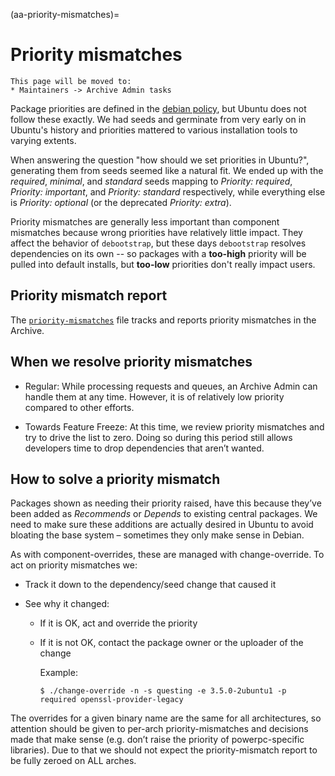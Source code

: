 (aa-priority-mismatches)=
# Priority mismatches

```{note}
This page will be moved to:
* Maintainers -> Archive Admin tasks
```

Package priorities are defined in the
[debian policy](https://www.debian.org/doc/debian-policy/ch-archive.html#s-priorities),
but Ubuntu does not follow these exactly. We had seeds and germinate from very
early on in Ubuntu's history and priorities mattered to various installation
tools to varying extents.

When answering the question "how should we set priorities in Ubuntu?",
generating them from seeds seemed like a natural fit. We ended up with the
*required*, *minimal*, and *standard* seeds mapping to *Priority: required*,
*Priority: important*, and *Priority: standard* respectively, while everything
else is *Priority: optional* (or the deprecated *Priority: extra*).

Priority mismatches are generally less important than component mismatches
because wrong priorities have relatively little impact. They affect the behavior
of `debootstrap`, but these days `debootstrap` resolves dependencies on its own
-- so packages with a **too-high** priority will be pulled into default installs,
but **too-low** priorities don't really impact users.


## Priority mismatch report

The [`priority-mismatches`](https://ubuntu-archive-team.ubuntu.com/priority-mismatches.html)
file tracks and reports priority mismatches in the Archive.


## When we resolve priority mismatches

* Regular: While processing requests and queues, an Archive Admin can handle
  them at any time. However, it is of relatively low priority compared to other
  efforts.

* Towards Feature Freeze: At this time, we review priority mismatches and try
  to drive the list to zero. Doing so during this period still allows developers
  time to drop dependencies that aren’t wanted.

## How to solve a priority mismatch

Packages shown as needing their priority raised, have this because they’ve
been added as *Recommends* or *Depends* to existing central packages. We need
to make sure these additions are actually desired in Ubuntu to avoid bloating
the base system – sometimes they only make sense in Debian.

As with component-overrides, these are managed with change-override. To act on
priority mismatches we:

* Track it down to the dependency/seed change that caused it
* See why it changed:

  * If it is OK, act and override the priority

  * If it is not OK, contact the package owner or the uploader of the change

    Example:

    `$ ./change-override -n -s questing -e 3.5.0-2ubuntu1 -p required openssl-provider-legacy`

The overrides for a given binary name are the same for all architectures, so
attention should be given to per-arch priority-mismatches and decisions made
that make sense (e.g. don’t raise the priority of powerpc-specific libraries).
Due to that we should not expect the priority-mismatch report to be fully
zeroed on ALL arches.

